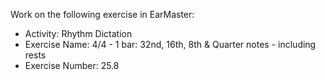 Work on the following exercise in EarMaster:
- Activity: Rhythm Dictation
- Exercise Name: 4/4 - 1 bar: 32nd, 16th, 8th & Quarter notes - including rests
- Exercise Number: 25.8
